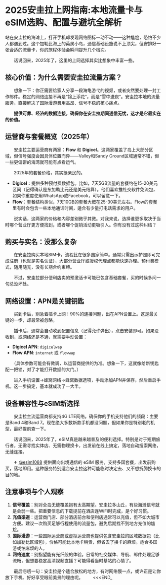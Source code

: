 # 2025安圭拉上网指南:本地流量卡与eSIM选购、配置与避坑全解析

站在安圭拉的海滩上，打开手机却发现网络图标一动不动——这种尴尬，恐怕不少人都遇到过。这个加勒比海上的英属小岛，通信基础设施说不上顶尖，但安排好一张合适的流量卡，你的旅程体验会瞬间提升几个档次。

　　话说回来，2025年了，这里的上网选择其实比想象中丰富一些。

## 核心价值：为什么需要安圭拉流量方案？

　　想象一下：你正需要给家人分享一段海龟游弋的视频，或者突然要处理一封工作邮件。稳定的网络连接不再是“锦上添花”，而是“雪中送炭”。安圭拉本地的流量服务，直接解决了国际漫游费用高昂、信号不稳的核心痛点。

　　**提供可靠、经济的数据连接，确保你在安圭拉期间通信无忧，这才是它最实在的价值。**

## 运营商与套餐概览（2025年）

　　安圭拉主要运营商有两家：**Flow** 和 **Digicel**。这两家覆盖了岛上大部分区域，但信号强度会因具体位置而异——Valley和Sandy Ground区域通常不错，但一些更偏僻的海湾就可能有点看运气。

　　2025年的套餐价格，其实挺亲民的。

-   **Digicel**：提供多种预付费数据包。比如，7天5GB流量的套餐约在15-20美元区间（记得确认是东加勒比元还是美元结算）。他们喜欢推社交软件免流包，如果你重度使用WhatsApp或Facebook，可以留意一下。
-   **Flow**：套餐结构类似，7天10GB的套餐大概在25-30美元左右。Flow的套餐里有时会包含一些本地通话时间，适合有少量打电话需求的用户。

　　说实话，这两家的价格和内容差别微乎其微。对我来说，选择谁更多取决于当时哪个营业厅更方便找到，或者哪个促销活动更吸引人。你有没有过这种纠结？

## 购买与实名：没那么复杂

　　在安圭拉购买本地SIM卡，流程比在很多国家简单。通常只需出示护照即可完成注册（也就是实名认证），大部分营业厅或授权代理点都能快速办理。预付费模式，随用随充，没有长期合约束缚。

　　不过，安圭拉部分便利店卖的预激活卡可能已包含基础套餐，买的时候多问一句总没坏处。

## 网络设置：APN是关键钥匙

　　买到卡后，别急着插卡上网！90%的连接问题，出在APN设置上。这是最关键的一步，却最常被忽略。

　　插卡后，通常会自动收到配置信息（记得允许弹出），点击安装即可。如果没收到，或网络还是不通，就需要手动设置：

-   **Digicel APN**: `digicelwap`
-   **Flow APN**: `internet` 或 `flowwap`

　　（具体参数可能会有微调，以运营商提供的为准。想象一下，这就像给新钥匙配一把锁，对了才能打开数据的大门。）

　　进入手机设置→蜂窝网络→蜂窝数据选项，手动添加APN并保存，然后重启手机。这一步搞定，基本就成功了一大半。

## 设备兼容性与eSIM新选择

　　安圭拉主流运营商都支持4G LTE网络。确保你的手机支持他们的频段：主要是Band 4和Band 7。现在绝大多数新款手机都没问题，但如果你是特别老的机型，最好提前查一下。

　　话说回来，2025年了，eSIM真是越来越普及的便利选择。特别是对于短期旅行者，无需寻找实体店、无需物理换卡，出发前在线上搞定，落地自动搜索网络，无缝连接。

　　✈ [@esim1088](https://t.me/s/esim1088) 提供面向出境通信的 eSIM 服务，支持多国套餐，出发前购买，落地即用。这种服务特别适合安圭拉这种可能临时决定去、又不想折腾换卡的目的地。

## 注意事项与个人观察

1.  **信号覆盖**：别对全岛无缝覆盖抱有太高期望。安圭拉多山丘，有些海滩信号就是会弱一些。把重要信息的下载提前在酒店连WiFi时完成，是个好习惯。
2.  **充值渠道**：运营商门店、部分酒店前台和便利店通常可以充值，但不如大城市方便。建议一次购买足够行程使用的流量包，避免后期找不到地方充值的尴尬。
3.  **国际漫游**：一些国际运营商或虚拟运营商也提供包含安圭拉的区域数据包（比如加勒比区域包），价格可能比本地卡稍贵，但省去了换卡的麻烦。适合多国游或怕麻烦的人。
4.  **网络速度**：别指望能有光纤般的体验。日常的社交媒体、导航、邮件处理足够流畅，但想要稳定高清视频直播？可能得看当时基站的心情了。

　　最后唠叨一句：安圭拉是个适合放松的地方，有时网络慢一点，或许正是让你放下手机、好好享受眼前美景的理由呢。
　　<<<END_